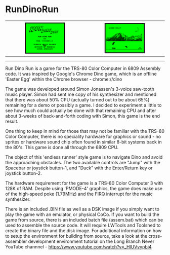 # RunDinoRun

<div id="image-table">
    <table>
	    <tr>
    	    <td style="padding:5px" align="center">
        	    <img src="./images/dino_run_title.png" border="3" style="width:50%">
      	    </td>
            <td style="padding:5px" align="center">
            	<img src="./images/dino_run_play.png" border="3" style="width:50%">
             </td>
        </tr>
    </table>
</div>

<hr>

Run Dino Run is a game for the TRS-80 Color Computer in 6809 Assembly code. It was inspired by Google's Chrome Dino game, which is an offline 'Easter Egg' within the Chrome browser - chrome://dino

The game was developed around Simon Jonassen's 3-voice saw-tooth music player. Simon had sent me copy of his synthesizer and mentioned that there was about 50% CPU (actually turned out to be about 65%) remaining for a demo or possibly a game. I decided to experiment a little to see how much could actually be done with that remaining CPU and after about 3-weeks of back-and-forth coding with Simon, this game is the end result.

One thing to keep in mind for those that may not be familiar with the TRS-80 Color Computer, there is no speciality hardware for graphics or sound - no sprites or hardware sound chip often found in similar 8-bit systems back in the 80's. This game is done all through the 6809 CPU.

The object of this 'endless runner' style game is to navigate Dino and avoid the approaching obstacles. The two available controls are "Jump" with the Spacebar or joystick button-1, and "Duck" with the Enter/Return key or joystick button-2.

The hardware requirement for the game is a TRS-80 Color Computer 3 with 128K of RAM. Despite using 'PMODE-4' graphics, the game does make use of the high-speed poke (1.79MHz) and the FIRQ interrupt for the music synthesizer.

There is an included .BIN file as well as a DSK image if you simply want to play the game with an emulator, or physical CoCo. If you want to build the game from source, there is an included batch file (assem.bat) which can be used to assemble the source code. It will require LWTools and Toolshed to create the binary file and the disk image. For additional information on how to setup the environment for building from source, take a look at the cross-assembler development environment tutorial on the Long Branch Never YouTube channnel - https://www.youtube.com/watch?v=_HlUVvypbi4

